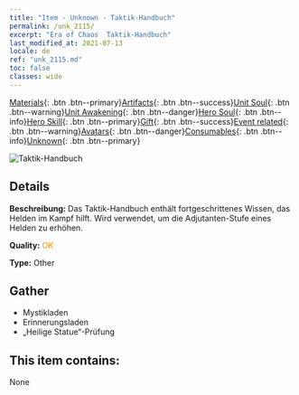 ```yaml
---
title: "Item - Unknown - Taktik-Handbuch"
permalink: /unk_2115/
excerpt: "Era of Chaos  Taktik-Handbuch"
last_modified_at: 2021-07-13
locale: de
ref: "unk_2115.md"
toc: false
classes: wide
---
```

 [Materials](/ItemsDE/){: .btn .btn--primary}[Artifacts](/ItemsDE/Artifacts/){: .btn .btn--success}[Unit Soul](/ItemsDE/UnitSoul/){: .btn .btn--warning}[Unit Awakening](/ItemsDE/UnitAwakening/){: .btn .btn--danger}[Hero Soul](/ItemsDE/HeroSoul/){: .btn .btn--info}[Hero Skill](/ItemsDE/HeroSkill/){: .btn .btn--primary}[Gift](/ItemsDE/Gift/){: .btn .btn--success}[Event related](/ItemsDE/Events/){: .btn .btn--warning}[Avatars](/ItemsDE/Avatars/){: .btn .btn--danger}[Consumables](/ItemsDE/Consumables/){: .btn .btn--info}[Unknown](/ItemsDE/Unknown/){: .btn .btn--primary}

 ![Taktik-Handbuch](/images/t/i_994013.png)

## Details
 **Beschreibung:** Das Taktik-Handbuch enthält fortgeschrittenes Wissen, das Helden im Kampf hilft. Wird verwendet, um die Adjutanten-Stufe eines Helden zu erhöhen.

 **Quality:** <span style="color: #FF8C00">OK</span>

 **Type:** Other

## Gather

*    Mystikladen 
*    Erinnerungsladen 
*    „Heilige Statue“-Prüfung 

## This item contains:

  None

